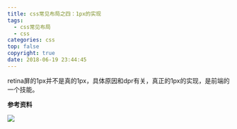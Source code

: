 ```yaml
---
title: css常见布局之四：1px的实现
tags:
  - css常见布局
  - css
categories: css
top: false
copyright: true
date: 2018-06-19 23:44:45
---
```

retina屏的1px并不是真的1px，具体原因和dpr有关，真正的1px的实现，是前端的一个技能。
<!--more-->

**参考资料**
[]()

![](http://oankigr4l.bkt.clouddn.com/wexin.png)